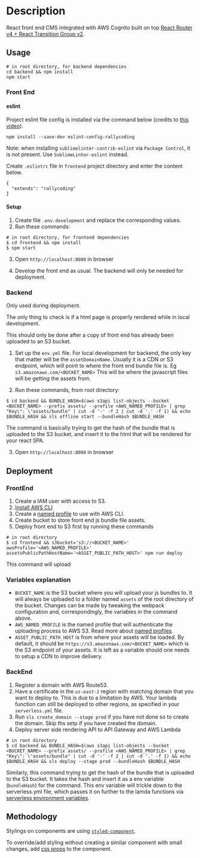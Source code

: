 # Description

React front end CMS integrated with AWS Cognito built on top [React Router v4 + React Transition Group v2](https://github.com/Vic-L/react-router-4-react-transition-group-2).

## Usage

```
# in root directory, for backend dependencies
cd backend && npm install
npm start
```

### Front End

#### eslint

Project eslint file config is installed via the command below (credits to [this video](https://www.youtube.com/watch?v=lEtWF3_FR2w)).
```
npm install --save-dev eslint-config-rallycoding
```

Note: when installing `sublimelinter-contrib-eslint` via `Package Control`, it is not present. Use `SublimeLinter-eslint` instead.

Create `.eslintrc` file in `frontend` project directory and enter the content below.
```
{
  "extends": "rallycoding"
}
```

#### Setup

1. Create file `.env.development` and replace the corresponding values.
2. Run these commands:
```
# in root directory, for frontend dependencies
$ cd frontend && npm install
$ npm start
```

3. Open `http://localhost:8080` in browser

4. Develop the front end as usual. The backend will only be needed for deployment.

### Backend
Only used during deployment.

The only thing to check is if a html page is properly rendered while in local development.

This should only be done after a copy of front end has already been uploaded to an S3 bucket.

1. Set up the `env.yml` file. For local development for backend, the only key that matter will be the `assetDomainName`. Usually it is a CDN or S3 endpoint, which will point to where the front end bundle file is. Eg `s3.amazonaws.com/<BUCKET_NAME>` This will be where the javascript files will be getting the assets from.

2. Run these commands, from root directory:
```
$ cd backend && BUNDLE_HASH=$(aws s3api list-objects --bucket <BUCKET_NAME> --prefix assets/ --profile <AWS_NAMED_PROFILE> | grep "Key\": \"assets/bundle" | cut -d '-' -f 2 | cut -d '.' -f 1) && echo $BUNDLE_HASH && sls offline start --bundleHash $BUNDLE_HASH
```

The command is basically trying to get the hash of the bundle that is uploaded to the S3 bucket, and insert it to the html that will be rendered for your react SPA.

3. Open `http://localhost:8000` in browser

## Deployment

### FrontEnd
1. Create a IAM user with access to S3.
2. [Install AWS CLI](https://docs.aws.amazon.com/cli/latest/userguide/installing.html)
3. Create a [named profile](https://docs.aws.amazon.com/cli/latest/userguide/cli-multiple-profiles.html) to use with AWS CLI.
4. Create bucket to store front end js bundle file assets.
5. Deploy front end to S3 first by running these commands
```
# in root directory
$ cd frontend && s3bucket='s3://<BUCKET_NAME>' awsProfile='<AWS_NAMED_PROFILE>' assetsPublicPathHostName='<ASSET_PUBLIC_PATH_HOST>' npm run deploy
```
This command will upload

### Variables explanation
* `BUCKET_NAME` is the S3 bucket where you will upload your js bundles to. It will always be uploaded to a folder named `assets` of the root directory of the bucket. Changes can be made by tweaking the webpack configuration and, correspondingly, the variables in the command above.
* `AWS_NAMED_PROFILE` is the named profile that will authenticate the uploading process to AWS S3. Read more about [named profiles](https://docs.aws.amazon.com/cli/latest/userguide/cli-multiple-profiles.html).
* `ASSET_PUBLIC_PATH_HOST` is from where your assets will be loaded. By default, it should be `https://s3.amazonaws.com/<BUCKET_NAME>` which is the S3 endpoint of your assets. It is left as a variable should one needs to setup a CDN to improve delivery.

### BackEnd
1. Register a domain with AWS Route53.
2. Have a certificate in the *`us-east-1`* region with matching domain that you want to deploy to. This is due to a limitation by AWS. Your lambda function can still be deployed to other regions, as specified in your `serverless.yml` file.
3. Run `sls create_domain --stage prod` if you have not done so to create the domain. Skip ths setp if you have created the domain.
4. Deploy server side rendering API to API Gateway and AWS Lambda
```
# in root directory
$ cd backend && BUNDLE_HASH=$(aws s3api list-objects --bucket <BUCKET_NAME> --prefix assets/ --profile <AWS_NAMED_PROFILE> | grep "Key\": \"assets/bundle" | cut -d '-' -f 2 | cut -d '.' -f 1) && echo $BUNDLE_HASH && sls deploy --stage prod --bundleHash $BUNDLE_HASH
```
Similarly, this command trying to get the hash of the bundle that is uploaded to the S3 bucket. It takes the hash and insert it as a env variable (`bundleHash`) for the command. This env variable will trickle down to the serverless.yml file, which passes it on further to the lamda functions via [serverless environment variables](https://serverless.com/framework/docs/providers/aws/guide/variables).


## Methodology

Stylings on components are using [`styled-component`](https://www.styled-components.com/docs/).

To override/add styling without creating a similar component with small changes, add [css props](https://www.styled-components.com/docs/api#css-prop) to the component.